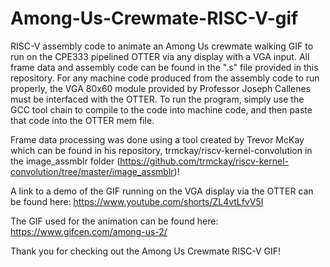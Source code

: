 # Among-Us-Crewmate-RISC-V-gif
RISC-V assembly code to animate an Among Us crewmate walking GIF to run on the CPE333 pipelined OTTER via any display with a VGA input. 
All frame data and assembly code can be found in the ".s" file provided in this repository. For any machine code produced from the assembly code to run properly, the VGA 80x60 module provided by Professor Joseph Callenes must be interfaced with the OTTER. To run the program, simply use the GCC tool chain to compile to the code into machine code, and then paste that code into the OTTER mem file.

Frame data processing was done using a tool created by Trevor McKay which can be found in his repository, trmckay/riscv-kernel-convolution in the image_assmblr folder (https://github.com/trmckay/riscv-kernel-convolution/tree/master/image_assmblr)!

A link to a demo of the GIF running on the VGA display via the OTTER can be found here: https://www.youtube.com/shorts/ZL4vtLfvV5I

The GIF used for the animation can be found here: https://www.gifcen.com/among-us-2/

Thank you for checking out the Among Us Crewmate RISC-V GIF!
